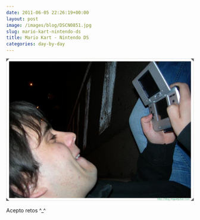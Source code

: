```yaml
---
date: 2011-06-05 22:26:19+00:00
layout: post
image: /images/blog/DSCN0851.jpg
slug: mario-kart-nintendo-ds
title: Mario Kart - Nintendo DS
categories: day-by-day
---
```


[![](/images/blog/DSCN0851.jpg)](/images/blog/DSCN0851.jpg)

Acepto retos ^_^
